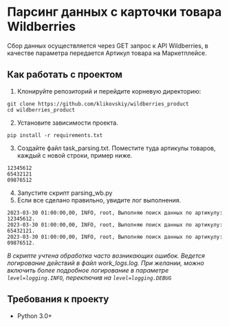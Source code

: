 # Парсинг данных с карточки товара Wildberries

Сбор данных осуществляется через GET запрос к API Wildberries, в качестве параметра передается Артикул товара на Маркетплейсе.

## Как работать с проектом
         
1. Клонируйте репозиторий и перейдите корневую директорию:
```      
git clone https://github.com/klikovskiy/wildberries_product
cd wildberries_product
```    
2. Установите зависимости проекта.
```      
pip install -r requirements.txt
```   
3. Создайте файл task_parsing.txt. Поместите туда артикулы товаров, каждый с новой строки, пример ниже.
```
12345612
65432121
09876512
```
4. Запустите скрипт parsing_wb.py
5. Если все сделано правильно, увидите лог выполнения.
```
2023-03-30 01:00:00,00, INFO, root, Выполняю поиск данных по артикулу: 12345612.
2023-03-30 01:00:00,00, INFO, root, Выполняю поиск данных по артикулу: 65432121.
2023-03-30 01:00:00,00, INFO, root, Выполняю поиск данных по артикулу: 09876512.
```

_В скрипте учтена обработка часто возникающих ошибок. 
Ведется логирование действий в файл work_logs.log.
При желании, можно включить более подробное логирование 
в параметре ```level=logging.INFO```, переключив на ```level=logging.DEBUG```_

## Требования к проекту
- Python 3.0+
